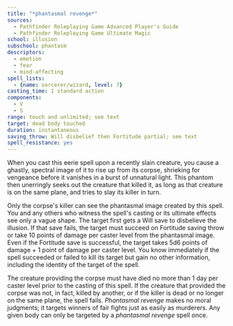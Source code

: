 ```yaml
---
title: "*phantasmal revenge*"
sources:
  - Pathfinder Roleplaying Game Advanced Player's Guide
  - Pathfinder Roleplaying Game Ultimate Magic
school: illusion
subschool: phantasm
descriptors:
  - emotion
  - fear
  - mind-affecting
spell_lists:
  - {name: sorcerer/wizard, level: 7}
casting_time: 1 standard action
components:
  - V
  - S
range: touch and unlimited; see text
target: dead body touched
duration: instantaneous
saving_throw: Will disbelief then Fortitude partial; see text
spell_resistance: yes
---
```


When you cast this eerie spell upon a recently slain creature, you cause a ghastly, spectral image of it to rise up from its corpse, shrieking for vengeance before it vanishes in a burst of unnatural light. This phantom then unerringly seeks out the creature that killed it, as long as that creature is on the same plane, and tries to slay its killer in turn.

Only the corpse's killer can see the phantasmal image created by this spell. You and any others who witness the spell's casting or its ultimate effects see only a vague shape. The target first gets a Will save to disbelieve the illusion. If that save fails, the target must succeed on Fortitude saving throw or take 10 points of damage per caster level from the phantasmal image. Even if the Fortitude save is successful, the target takes 5d6 points of damage + 1 point of damage per caster level. You know immediately if the spell succeeded or failed to kill its target but gain no other information, including the identity of the target of the spell.

The creature providing the corpse must have died no more than 1 day per caster level prior to the casting of this spell. If the creature that provided the corpse was not, in fact, killed by another, or if the killer is dead or no longer on the same plane, the spell fails. *Phantasmal revenge* makes no moral judgments; it targets winners of fair fights just as easily as murderers. Any given body can only be targeted by a *phantasmal revenge* spell once.

